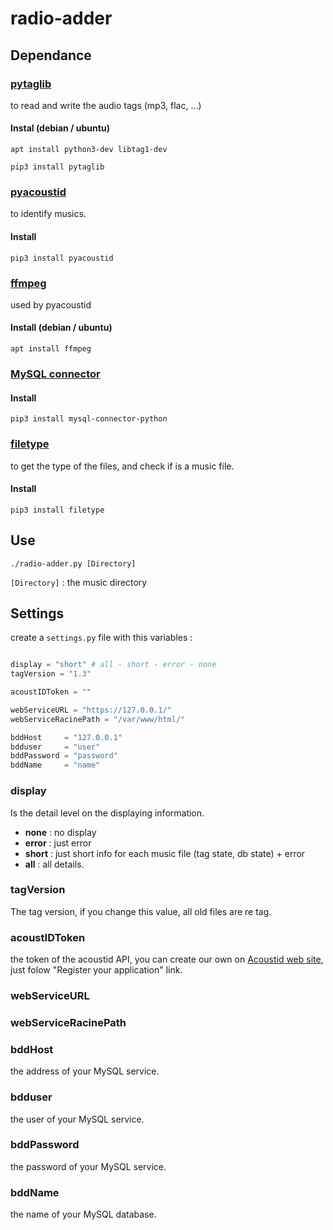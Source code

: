 # radio-adder

## Dependance

### [pytaglib](https://pypi.org/project/pytaglib/)

to read and write the audio tags (mp3, flac, ...)

#### Instal (debian / ubuntu)

`apt install python3-dev libtag1-dev`

`pip3 install pytaglib`

### [pyacoustid](https://pypi.org/project/pyacoustid/)

to identify musics.

#### Install

`pip3 install pyacoustid`

### [ffmpeg](https://ffmpeg.org/)

used by pyacoustid

#### Install (debian / ubuntu)

`apt install ffmpeg`

### [MySQL connector](https://dev.mysql.com/doc/connector-python/en/connector-python-installation-binary.html)

#### Install

`pip3 install mysql-connector-python`

### [filetype](https://pypi.org/project/filetype/)

to get the type of the files, and check if is a music file.

#### Install

`pip3 install filetype`

## Use

`./radio-adder.py [Directory]`

`[Directory]` : the music directory 

## Settings

create a `settings.py` file with this variables : 

```python

display = "short" # all - short - error - none
tagVersion = "1.3"

acoustIDToken = ""

webServiceURL = "https://127.0.0.1/"
webServiceRacinePath = "/var/www/html/"

bddHost 	= "127.0.0.1"
bdduser 	= "user"
bddPassword = "password"
bddName 	= "name"

```

### display

Is the detail level on the displaying information.

- **none** : no display
- **error** : just error
- **short** : just short info for each music file (tag state, db state) + error
- **all** : all details.

### tagVersion

The tag version, if you change this value, all old files are re tag.

### acoustIDToken

the token of the acoustid API, you can create our own on [Acoustid web site](https://acoustid.org/), just folow "Register your application" link.

### webServiceURL

### webServiceRacinePath

### bddHost

the address of your MySQL service.

### bdduser

the user of your MySQL service.

### bddPassword

the password of your MySQL service.

### bddName

the name of your MySQL database.